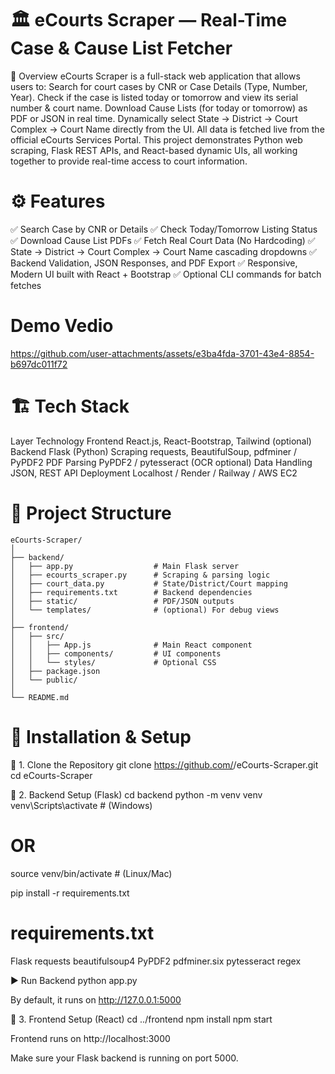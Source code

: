 # 🏛️ eCourts Scraper — Real-Time Case & Cause List Fetcher
📌 Overview
eCourts Scraper is a full-stack web application that allows users to:
Search for court cases by CNR or Case Details (Type, Number, Year).
Check if the case is listed today or tomorrow and view its serial number & court name.
Download Cause Lists (for today or tomorrow) as PDF or JSON in real time.
Dynamically select State → District → Court Complex → Court Name directly from the UI.
All data is fetched live from the official eCourts Services Portal.
This project demonstrates Python web scraping, Flask REST APIs, and React-based dynamic UIs, all working together to provide real-time access to court information.

# ⚙️ Features

✅ Search Case by CNR or Details
✅ Check Today/Tomorrow Listing Status
✅ Download Cause List PDFs
✅ Fetch Real Court Data (No Hardcoding)
✅ State → District → Court Complex → Court Name cascading dropdowns
✅ Backend Validation, JSON Responses, and PDF Export
✅ Responsive, Modern UI built with React + Bootstrap
✅ Optional CLI commands for batch fetches

# Demo Vedio 


https://github.com/user-attachments/assets/e3ba4fda-3701-43e4-8854-b697dc011f72


# 🏗️ Tech Stack
Layer	Technology
Frontend	React.js, React-Bootstrap, Tailwind (optional)
Backend	Flask (Python)
Scraping	requests, BeautifulSoup, pdfminer / PyPDF2
PDF Parsing	PyPDF2 / pytesseract (OCR optional)
Data Handling	JSON, REST API
Deployment	Localhost / Render / Railway / AWS EC2
 # 📂 Project Structure
 ```
eCourts-Scraper/
│
├── backend/
│   ├── app.py                  # Main Flask server
│   ├── ecourts_scraper.py      # Scraping & parsing logic
│   ├── court_data.py           # State/District/Court mapping
│   ├── requirements.txt        # Backend dependencies
│   ├── static/                 # PDF/JSON outputs
│   └── templates/              # (optional) For debug views
│
├── frontend/
│   ├── src/
│   │   ├── App.js              # Main React component
│   │   ├── components/         # UI components
│   │   └── styles/             # Optional CSS
│   ├── package.json
│   └── public/
│
└── README.md
```

# 🧩 Installation & Setup
🔹 1. Clone the Repository
git clone https://github.com/<your-username>/eCourts-Scraper.git
cd eCourts-Scraper

🔹 2. Backend Setup (Flask)
cd backend
python -m venv venv
venv\Scripts\activate   # (Windows)
# OR
source venv/bin/activate  # (Linux/Mac)

pip install -r requirements.txt

# requirements.txt
Flask
requests
beautifulsoup4
PyPDF2
pdfminer.six
pytesseract
regex

▶️ Run Backend
python app.py


By default, it runs on http://127.0.0.1:5000

🔹 3. Frontend Setup (React)
cd ../frontend
npm install
npm start


Frontend runs on http://localhost:3000

Make sure your Flask backend is running on port 5000.
